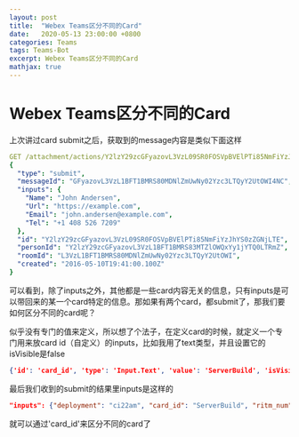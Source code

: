 ```yaml
---
layout: post
title:  "Webex Teams区分不同的Card"
date:   2020-05-13 23:00:00 +0800
categories: Teams
tags: Teams-Bot
excerpt: Webex Teams区分不同的Card
mathjax: true
---
```


# Webex Teams区分不同的Card

上次讲过card submit之后，获取到的message内容是类似下面这样

```yaml
GET /attachment/actions/Y2lzY29zcGFyazovL3VzL09SR0FOSVpBVElPTi85NmFiYzJhYS0zZGNjLTE
{
  "type": "submit",
  "messageId": "GFyazovL3VzL1BFT1BMRS80MDNlZmUwNy02Yzc3LTQyY2UtOWI4NC",
  "inputs": {
    "Name": "John Andersen",
    "Url": "https://example.com",
    "Email": "john.andersen@example.com",
    "Tel": "+1 408 526 7209"
  },
  "id": "Y2lzY29zcGFyazovL3VzL09SR0FOSVpBVElPTi85NmFiYzJhYS0zZGNjLTE",
  "personId": "Y2lzY29zcGFyazovL3VzL1BFT1BMRS83MTZlOWQxYy1jYTQ0LTRmZ",
  "roomId": "L3VzL1BFT1BMRS80MDNlZmUwNy02Yzc3LTQyY2UtOWI",
  "created": "2016-05-10T19:41:00.100Z"
}
```

可以看到，除了inputs之外，其他都是一些card内容无关的信息，只有inputs是可以带回来的某一个card特定的信息。那如果有两个card，都submit了，那我们要如何区分不同的card呢？

似乎没有专门的值来定义，所以想了个法子，在定义card的时候，就定义一个专门用来放card id（自定义）的inputs，比如我用了text类型，并且设置它的isVisible是false

```json
{'id': 'card_id', 'type': 'Input.Text', 'value': 'ServerBuild', 'isVisible': False}
```

最后我们收到的submit的结果里inputs是这样的

 ```json
"inputs": {"deployment": "ci22am", "card_id": "ServerBuild", "ritm_num": "RITM0071298", "native_vlan_check": "false"}
 ```

就可以通过'card_id'来区分不同的card了